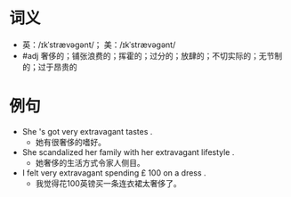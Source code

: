 # 词义
- 英：/ɪkˈstrævəɡənt/； 美：/ɪkˈstrævəɡənt/
- #adj 奢侈的；铺张浪费的；挥霍的；过分的；放肆的；不切实际的；无节制的；过于昂贵的
# 例句
- She 's got very extravagant tastes .
	- 她有很奢侈的嗜好。
- She scandalized her family with her extravagant lifestyle .
	- 她奢侈的生活方式令家人侧目。
- I felt very extravagant spending £ 100 on a dress .
	- 我觉得花100英镑买一条连衣裙太奢侈了。
